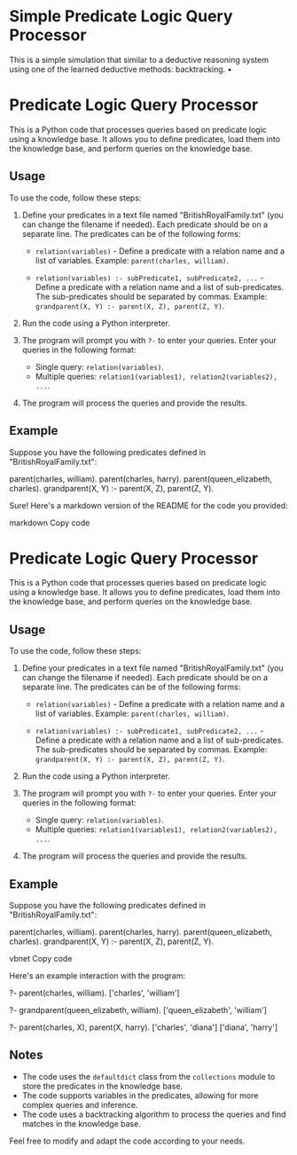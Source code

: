 # Simple Predicate Logic Query Processor
This is a simple simulation that similar to a deductive reasoning system using one of the learned deductive methods: backtracking.
&bull; 
# Predicate Logic Query Processor

This is a Python code that processes queries based on predicate logic using a knowledge base. It allows you to define predicates, load them into the knowledge base, and perform queries on the knowledge base.

## Usage

To use the code, follow these steps:

1. Define your predicates in a text file named "BritishRoyalFamily.txt" (you can change the filename if needed). Each predicate should be on a separate line. The predicates can be of the following forms:

   - `relation(variables)` - Define a predicate with a relation name and a list of variables. Example: `parent(charles, william)`.

   - `relation(variables) :- subPredicate1, subPredicate2, ...` - Define a predicate with a relation name and a list of sub-predicates. The sub-predicates should be separated by commas. Example: `grandparent(X, Y) :- parent(X, Z), parent(Z, Y)`.

2. Run the code using a Python interpreter.

3. The program will prompt you with `?-` to enter your queries. Enter your queries in the following format:

   - Single query: `relation(variables)`.
   - Multiple queries: `relation1(variables1), relation2(variables2), ...`.

4. The program will process the queries and provide the results.

## Example

Suppose you have the following predicates defined in "BritishRoyalFamily.txt":

parent(charles, william).
parent(charles, harry).
parent(queen_elizabeth, charles).
grandparent(X, Y) :- parent(X, Z), parent(Z, Y).

Sure! Here's a markdown version of the README for the code you provided:

markdown
Copy code
# Predicate Logic Query Processor

This is a Python code that processes queries based on predicate logic using a knowledge base. It allows you to define predicates, load them into the knowledge base, and perform queries on the knowledge base.

## Usage

To use the code, follow these steps:

1. Define your predicates in a text file named "BritishRoyalFamily.txt" (you can change the filename if needed). Each predicate should be on a separate line. The predicates can be of the following forms:

   - `relation(variables)` - Define a predicate with a relation name and a list of variables. Example: `parent(charles, william)`.

   - `relation(variables) :- subPredicate1, subPredicate2, ...` - Define a predicate with a relation name and a list of sub-predicates. The sub-predicates should be separated by commas. Example: `grandparent(X, Y) :- parent(X, Z), parent(Z, Y)`.

2. Run the code using a Python interpreter.

3. The program will prompt you with `?-` to enter your queries. Enter your queries in the following format:

   - Single query: `relation(variables)`.
   - Multiple queries: `relation1(variables1), relation2(variables2), ...`.

4. The program will process the queries and provide the results.

## Example

Suppose you have the following predicates defined in "BritishRoyalFamily.txt":

parent(charles, william).
parent(charles, harry).
parent(queen_elizabeth, charles).
grandparent(X, Y) :- parent(X, Z), parent(Z, Y).

vbnet
Copy code

Here's an example interaction with the program:

?- parent(charles, william).
['charles', 'william']

?- grandparent(queen_elizabeth, william).
['queen_elizabeth', 'william']

?- parent(charles, X), parent(X, harry).
['charles', 'diana']
['diana', 'harry']

## Notes

- The code uses the `defaultdict` class from the `collections` module to store the predicates in the knowledge base.
- The code supports variables in the predicates, allowing for more complex queries and inference.
- The code uses a backtracking algorithm to process the queries and find matches in the knowledge base.

Feel free to modify and adapt the code according to your needs.

